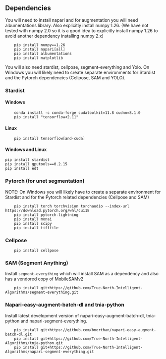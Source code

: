 ## Dependencies

You will need to install napari and for augmentation you will need albumentations library.  Also explicitly install numpy 1.26.  (We have not tested with numpy 2.0 so it is a good idea to explicitly install numpy 1.26 to avoid another dependency installing numpy 2.x)

```
    pip install numpy==1.26
    pip install napari[all]
    pip install albumentations
    pip install matplotlib
```

You will also need stardist, cellpose, segment-everything and Yolo.  On Windows you will likely need to create separate environments for Stardist and the Pytorch dependencies (Cellpose, SAM and YOLO).

### Stardist

#### Windows

```
    conda install -c conda-forge cudatoolkit=11.8 cudnn=8.1.0
    pip install "tensorflow<2.11"
```

#### Linux

```
    pip install tensorflow[and-cuda]
```

#### Windows and Linux

```
pip install stardist 
pip install gputools==0.2.15 
pip install edt 
```

### Pytorch (for unet segmentation)

NOTE:  On Windows you will likely have to create a separate environment for Stardist and for the Pytorch related dependencies (Cellpose and SAM)

```
    pip install torch torchvision torchaudio --index-url https://download.pytorch.org/whl/cu118
    pip install pytorch-lightning
    pip install monai
    pip install scipy
    pip install tifffile
```

### Cellpose

```
    pip install cellpose
```

### SAM (Segment Anything)

Install ```segment-everything``` which will install SAM as a dependency and also has a vendored copy of [MobileSAMv2](https://github.com/ChaoningZhang/MobileSAM)

```
    pip install git+https://github.com/True-North-Intelligent-Algorithms/segment-everything.git
```

### Napari-easy-augment-batch-dl and tnia-python

Install latest development version of napari-easy-augment-batch-dl, tnia-python and napari-segment-everything.

```
    pip install git+https://github.com/bnorthan/napari-easy-augment-batch-dl.git
    pip install git+https://github.com/True-North-Intelligent-Algorithms/tnia-python.git 
    pip install git+https://github.com/True-North-Intelligent-Algorithms/napari-segment-everything.git
```
